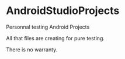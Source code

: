 # AndroidStudioProjects
Personnal testing Android Projects

All that files are creating for pure testing.

There is no warranty.
